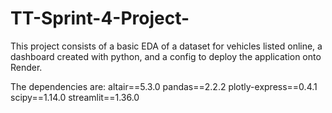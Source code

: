 # TT-Sprint-4-Project-
This project consists of a basic EDA of a dataset for vehicles listed online, a dashboard created with python, and a config to deploy the application onto Render. 

The dependencies are:
altair==5.3.0
pandas==2.2.2
plotly-express==0.4.1
scipy==1.14.0
streamlit==1.36.0

